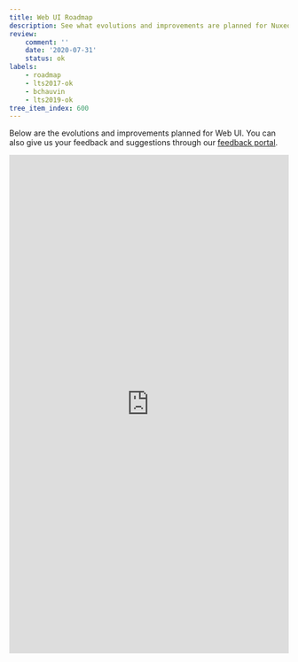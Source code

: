 ```yaml
---
title: Web UI Roadmap
description: See what evolutions and improvements are planned for Nuxeo Web UI
review:
    comment: ''
    date: '2020-07-31'
    status: ok
labels:
    - roadmap
    - lts2017-ok
    - bchauvin
    - lts2019-ok
tree_item_index: 600
---
```


Below are the evolutions and improvements planned for Web UI.
You can also give us your feedback and suggestions through our [feedback portal](https://portal.prodpad.com/0a536da6-c3aa-11e7-84d9-06df22ffaf6f).

<iframe src='https://roadmap.prodpad.com/86101486-d30a-11ea-9b48-0abbec7104a5' height='900' width='100%' frameborder='0'></iframe>
